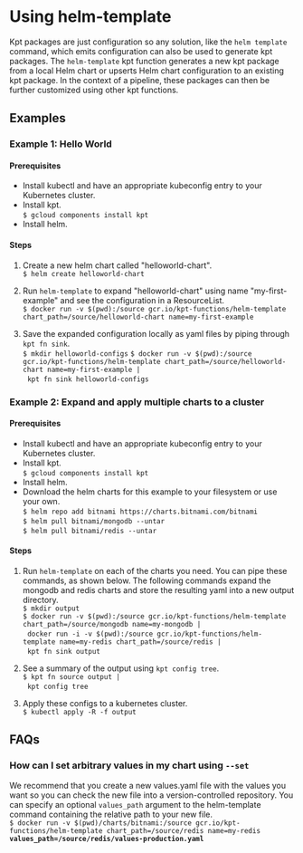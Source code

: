 <!-- Copyright 2020 Google LLC

Licensed under the Apache License, Version 2.0 (the "License");
you may not use this file except in compliance with the License.
You may obtain a copy of the License at

    https://www.apache.org/licenses/LICENSE-2.0

Unless required by applicable law or agreed to in writing, software
distributed under the License is distributed on an "AS IS" BASIS,
WITHOUT WARRANTIES OR CONDITIONS OF ANY KIND, either express or implied.
See the License for the specific language governing permissions and
limitations under the License. -->

# Using helm-template

Kpt packages are just configuration so any solution, like the `helm template` command, which emits configuration can also be used to generate kpt packages. The `helm-template` kpt function generates a new kpt package from a local Helm chart or upserts Helm chart configuration to an existing kpt package. In the context of a pipeline, these packages can then be further customized using other kpt functions.

## Examples

### Example 1: Hello World

#### Prerequisites

* Install kubectl and have an appropriate kubeconfig entry to your Kubernetes cluster.
* Install kpt.  
    `$ gcloud components install kpt`
* Install helm.

#### Steps

1. Create a new helm chart called "helloworld-chart".  
`$ helm create helloworld-chart`

1. Run `helm-template` to expand "helloworld-chart" using name "my-first-example" and see the configuration in a ResourceList.  
`$ docker run -v $(pwd):/source gcr.io/kpt-functions/helm-template chart_path=/source/helloworld-chart name=my-first-example`

1. Save the expanded configuration locally as yaml files by piping through `kpt fn sink`.  
`$ mkdir helloworld-configs`
`$ docker run -v $(pwd):/source gcr.io/kpt-functions/helm-template chart_path=/source/helloworld-chart name=my-first-example |`  
  `kpt fn sink helloworld-configs`

### Example 2: Expand and apply multiple charts to a cluster

#### Prerequisites

* Install kubectl and have an appropriate kubeconfig entry to your Kubernetes cluster.
* Install kpt.  
    `$ gcloud components install kpt`
* Install helm.
* Download the helm charts for this example to your filesystem or use your own.  
    `$ helm repo add bitnami https://charts.bitnami.com/bitnami`  
    `$ helm pull bitnami/mongodb --untar`  
    `$ helm pull bitnami/redis --untar`

#### Steps

1. Run `helm-template` on each of the charts you need. You can pipe these commands, as shown below. The following commands expand the mongodb and redis charts and store the resulting yaml into a new output directory.  
`$ mkdir output`  
`$ docker run -v $(pwd):/source gcr.io/kpt-functions/helm-template chart_path=/source/mongodb name=my-mongodb |`  
  `docker run -i -v $(pwd):/source gcr.io/kpt-functions/helm-template name=my-redis chart_path=/source/redis |`  
  `kpt fn sink output`

1. See a summary of the output using `kpt config tree`.  
`$ kpt fn source output |`  
  `kpt config tree`

1. Apply these configs to a kubernetes cluster.  
`$ kubectl apply -R -f output`

## FAQs

### How can I set arbitrary values in my chart using `--set`

We recommend that you create a new values.yaml file with the values you want so you can check the new file into a version-controlled repository. You can specify an optional `values_path` argument to the helm-template command containing the relative path to your new file.  
`$ docker run -v $(pwd)/charts/bitnami:/source gcr.io/kpt-functions/helm-template chart_path=/source/redis name=my-redis` **`values_path=/source/redis/values-production.yaml`**

